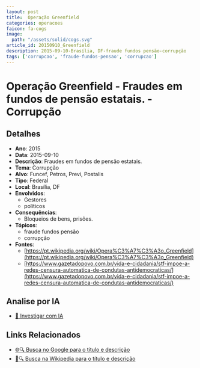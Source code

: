```yaml
---
layout: post
title:  Operação Greenfield
categories: operacoes
faicon: fa-cogs
image:
  path: "/assets/solid/cogs.svg"
article_id: 20150910_Greenfield
description: 2015-09-10-Brasília, DF-fraude fundos pensão-corrupção
tags: ['corrupcao', 'fraude-fundos-pensao', 'corrupcao']
---
```


# Operação Greenfield - Fraudes em fundos de pensão estatais. - Corrupção

## Detalhes
- **Ano**: 2015
- **Data**: 2015-09-10
- **Descrição**: Fraudes em fundos de pensão estatais.
- **Tema**: Corrupção
- **Alvo**: Funcef, Petros, Previ, Postalis
- **Tipo**: Federal
- **Local**: Brasília, DF
- **Envolvidos**:
  - Gestores
  - políticos
- **Consequências**:
  - Bloqueios de bens, prisões.
- **Tópicos**:
  - fraude fundos pensão
  - corrupção
- **Fontes**:
  - [https://pt.wikipedia.org/wiki/Opera%C3%A7%C3%A3o_Greenfield](https://pt.wikipedia.org/wiki/Opera%C3%A7%C3%A3o_Greenfield)
  - [https://www.gazetadopovo.com.br/vida-e-cidadania/stf-impoe-a-redes-censura-automatica-de-condutas-antidemocraticas/](https://www.gazetadopovo.com.br/vida-e-cidadania/stf-impoe-a-redes-censura-automatica-de-condutas-antidemocraticas/)

## Analise por IA
- [🤖 Investigar com IA](https://www.perplexity.ai/search?q=%22opera%C3%A7%C3%A3o%20policial%20Brasil%22%20Opera%C3%A7%C3%A3o%20Greenfield%20Fraudes%20em%20fundos%20de%20pens%C3%A3o%20estatais.%20Bras%C3%ADlia%2C%20DF%202015-09-10)

## Links Relacionados
- [🌐🔍 Busca no Google para o título e descrição](https://www.google.com/search?q=%22opera%C3%A7%C3%A3o%20policial%20Brasil%22%20Opera%C3%A7%C3%A3o%20Greenfield%20Fraudes%20em%20fundos%20de%20pens%C3%A3o%20estatais.%20Bras%C3%ADlia%2C%20DF%202015-09-10)
- [📖🔍 Busca na Wikipedia para o título e descrição](https://pt.wikipedia.org/w/index.php?search=%22opera%C3%A7%C3%A3o%20policial%20Brasil%22%20Opera%C3%A7%C3%A3o%20Greenfield%20Fraudes%20em%20fundos%20de%20pens%C3%A3o%20estatais.%20Bras%C3%ADlia%2C%20DF%202015-09-10)

